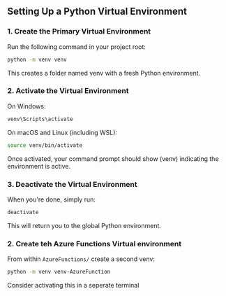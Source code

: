 ## Setting Up a Python Virtual Environment

### 1. Create the Primary Virtual Environment
Run the following command in your project root:
```bash
python -m venv venv
```

This creates a folder named venv with a fresh Python environment.

### 2. Activate the Virtual Environment
On Windows:
```bash
venv\Scripts\activate
```

On macOS and Linux (including WSL):
```bash
source venv/bin/activate
```

Once activated, your command prompt should show (venv) indicating the environment is active.

### 3. Deactivate the Virtual Environment
When you're done, simply run:
```bash 
deactivate
```
This will return you to the global Python environment.

### 2. Create teh Azure Functions Virtual environment
From within `AzureFunctions/` create a second venv:
```bash
python -m venv venv-AzureFunction
```

Consider activating this in a seperate terminal